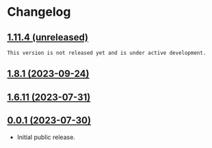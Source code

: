 # Changelog

## [1.11.4 (unreleased)](https://github.com/DLRSP/workflows/compare/v1.6.11...v1.10.0)
```{important}
This version is not released yet and is under active development.
```

## [1.8.1 (2023-09-24)](https://github.com/DLRSP/workflows/compare/v1.6.11...v1.8.1)

## [1.6.11 (2023-07-31)](https://github.com/DLRSP/workflows/compare/v0.0.1...v1.6.11)

## [0.0.1 (2023-07-30)](https://github.com/DLRSP/workflows/compare/e9ae391...v0.0.1)

- Initial public release.